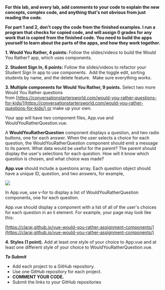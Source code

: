**For this lab, and every lab, add comments to your code to explain the new concepts, complex code, and anything that's not obvious from just reading the code.** 

**For part 1 and 2, don't copy the code from the finished examples. I run a program that checks for copied code, and will assign 0 grades for any work that is copied from the finished code. You need to build the apps yourself to learn about the parts of the apps, and how they work together.**

**1. Would You Rather, 4 points:** Follow the slides/videos to build the Would You Rather? app, which uses components. 

**2. Student Sign In, 6 points:** Follow the slides/videos to refactor your Student Sign In app to use components.  Add the toggle edit, sorting students by name, and the delete feature.  Make sure everything works. 

**3. Multiple components for Would You Rather, 9 points.** Select two more Would You Rather questions from [https://conversationstartersworld.com/would-you-rather-questions-for-kids/](https://conversationstartersworld.com/would-you-rather-questions-for-kids/) or make up your own.

Your app will have two component files, App.vue and WouldYouRatherQuestion.vue.

A **WouldYouRatherQuestion** component displays a question, and two radio buttons, one for each answer. When the user selects a choice for each question, the WouldYouRatherQuestion component should emit a message to its parent. What data would be useful for the parent? The parent should display the user's selections for each question. How will it know which question is chosen, and what choice was made? 

**App.vue** should include a questions array. Each question object should have a unique ID, question, and two answers, for example,

![](https://minneapolis.learn.minnstate.edu/content/2022/5973009-20235000657S/PastedImage_zpww85w7icdohm180pcbyq8wnhn36y58001651702143.png?_&d2lSessionVal=42wc14rhprjGPb3wHiof59age&ou=5973009)

In App.vue, use v-for to display a list of WouldYouRatherQuestion components, one for each question. 

App.vue should display a component with a list of all of the user's choices for each question in an li element. For example, your page may look like this:

[https://claraj.github.io/vue-would-you-rather-assignment-components/](https://claraj.github.io/vue-would-you-rather-assignment-components/)

**4. Styles (1 point).** Add at least one style of your choice to App.vue and at least one different style of your choice to WouldYouRatherQuestion.vue.

_**To Submit**_

-   Add each project to a GitHub repository.
-   Use one GitHub repository for each project.
-   **COMMENT YOUR CODE.**
-   Submit the links to your GitHub repositories